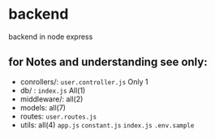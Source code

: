 # backend
backend in node express

## for Notes and understanding see only:
- conrollers/: `user.controller.js` Only 1
- db/ : `index.js` All(1)
- middleware/: all(2)
- models: all(7)
- routes: `user.routes.js`
- utils:  all(4)
`app.js`
`constant.js`
`index.js`
`.env.sample`
